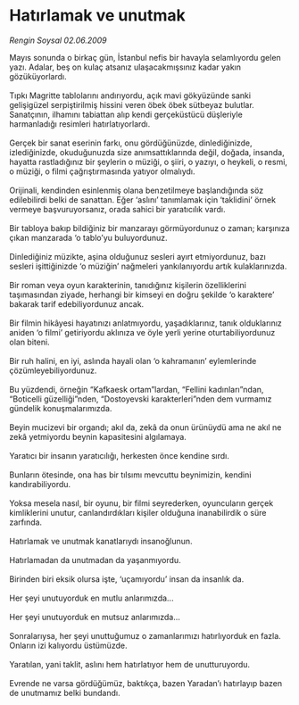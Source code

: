 # Hatırlamak ve unutmak

*Rengin Soysal 02.06.2009*

<div class="taraf_structure_2col_1zq">
<div class="margen_n">



 <p>Mayıs sonunda o birkaç gün, İstanbul nefis bir havayla selamlıyordu gelen yazı. Adalar, beş on kulaç atsanız ulaşacakmışsınız kadar yakın gözüküyorlardı. <br/><br/>Tıpkı Magritte tablolarını andırıyordu, açık mavi gökyüzünde sanki gelişigüzel serpiştirilmiş hissini veren öbek öbek sütbeyaz bulutlar. Sanatçının, ilhamını tabiattan alıp kendi gerçeküstücü düşleriyle harmanladığı resimleri hatırlatıyorlardı. <br/><br/>Gerçek bir sanat eserinin farkı, onu gördüğünüzde, dinlediğinizde, izlediğinizde, okuduğunuzda size anımsattıklarında değil, doğada, insanda, hayatta rastladığınız bir şeylerin o müziği, o şiiri, o yazıyı, o heykeli, o resmi, o müziği, o filmi çağrıştırmasında yatıyor olmalıydı. <br/><br/>Orijinali, kendinden esinlenmiş olana benzetilmeye başlandığında söz edilebilirdi belki de sanattan. Eğer ‘aslını’ tanımlamak için ‘taklidini’ örnek vermeye başvuruyorsanız, orada sahici bir yaratıcılık vardı. <br/><br/>Bir tabloya bakıp bildiğiniz bir manzarayı görmüyordunuz o zaman; karşınıza çıkan manzarada ‘o tablo’yu buluyordunuz. <br/><br/>Dinlediğiniz müzikte, aşina olduğunuz sesleri ayırt etmiyordunuz, bazı sesleri işittiğinizde ‘o müziğin’ nağmeleri yankılanıyordu artık kulaklarınızda. <br/><br/>Bir roman veya oyun karakterinin, tanıdığınız kişilerin özelliklerini taşımasından ziyade, herhangi bir kimseyi en doğru şekilde ‘o karaktere’ bakarak tarif edebiliyordunuz ancak. <br/><br/>Bir filmin hikâyesi hayatınızı anlatmıyordu, yaşadıklarınız, tanık olduklarınız aniden ‘o filmi’ getiriyordu aklınıza ve öyle yerli yerine oturtabiliyordunuz olan biteni. <br/><br/>Bir ruh halini, en iyi, aslında hayali olan ‘o kahramanın’ eylemlerinde çözümleyebiliyordunuz. <br/><br/>Bu yüzdendi, örneğin “Kafkaesk ortam”lardan, “Fellini kadınları”ndan, “Boticelli güzelliği”nden, “Dostoyevski karakterleri”nden dem vurmamız gündelik konuşmalarımızda. <br/><br/>Beyin mucizevi bir organdı; akıl da, zekâ da onun ürünüydü ama ne akıl ne zekâ yetmiyordu beynin kapasitesini algılamaya. <br/><br/>Yaratıcı bir insanın yaratıcılığı, herkesten önce kendine sırdı. <br/><br/>Bunların ötesinde, ona has bir tılsımı mevcuttu beynimizin, kendini kandırabiliyordu. <br/><br/>Yoksa mesela nasıl, bir oyunu, bir filmi seyrederken, oyuncuların gerçek kimliklerini unutur, canlandırdıkları kişiler olduğuna inanabilirdik o süre zarfında. <br/><br/>Hatırlamak ve unutmak kanatlarıydı insanoğlunun. <br/><br/>Hatırlamadan da unutmadan da yaşanmıyordu. <br/><br/>Birinden biri eksik olursa işte, ‘uçamıyordu’ insan da insanlık da. <br/><br/>Her şeyi unutuyorduk en mutlu anlarımızda... <br/><br/>Her şeyi unutuyorduk en mutsuz anlarımızda... <br/><br/>Sonralarıysa, her şeyi unuttuğumuz o zamanlarımızı hatırlıyorduk en fazla. Onların izi kalıyordu üstümüzde. <br/><br/>Yaratılan, yani taklit, aslını hem hatırlatıyor hem de unutturuyordu. <br/><br/>Evrende ne varsa gördüğümüz, baktıkça, bazen Yaradan’ı hatırlayıp bazen de unutmamız belki bundandı.</p>
<br/>
<br/>
<br/>



<br/>


<div id="taraf_not">
</div>

</div>


</div>
